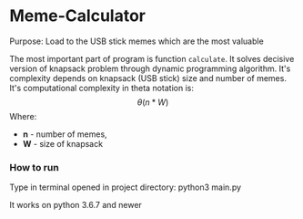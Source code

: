 # Meme-Calculator

Purpose: Load to the USB stick memes which are the most valuable

The most important part of program is function `calculate`. It solves decisive version of knapsack problem through dynamic programming algorithm. It's complexity depends on knapsack (USB stick) size and number of memes. It's computational complexity in theta notation is:
$$
\theta(n*W)
$$
Where:

- **n** - number of memes,
- **W** - size of knapsack

### How to run

Type in terminal opened in project directory: python3 main.py

It works on python 3.6.7 and newer